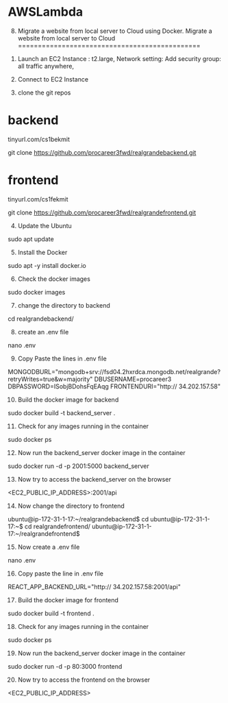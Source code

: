 # AWSLambda
8. Migrate a website from local server to Cloud using Docker.
Migrate a website from local server to Cloud
==============================================

1) Launch an EC2 Instance : t2.large, Network setting: Add security group: all traffic anywhere, 

2) Connect to EC2 Instance

3) clone the git repos 

backend
============

tinyurl.com/cs1bekmit

git clone https://github.com/procareer3fwd/realgrandebackend.git

frontend
==============

tinyurl.com/cs1fekmit

git clone https://github.com/procareer3fwd/realgrandefrontend.git

4) Update the Ubuntu 

sudo apt update

5) Install the Docker

sudo apt -y install docker.io

6)  Check the docker images

sudo docker images

7) change the directory to backend

cd realgrandebackend/

8) create an .env file

nano .env

9) Copy Paste the lines in .env file

MONGODBURL="mongodb+srv://fsd04.2hxrdca.mongodb.net/realgrande?retryWrites=true&w=majority"
DBUSERNAME=procareer3
DBPASSWORD=ISobjBDohsFqEAqg
FRONTENDURI="http:// 34.202.157.58"

10) Build the docker image for backend

 sudo docker build -t backend_server .

11) Check for any images running in the container 

sudo docker ps

12) Now run the backend_server docker image in the container

sudo docker run -d -p 2001:5000 backend_server

13) Now try to access the backend_server on the browser

<EC2_PUBLIC_IP_ADDRESS>:2001/api

14) Now change the directory to frontend

ubuntu@ip-172-31-1-17:~/realgrandebackend$ cd
ubuntu@ip-172-31-1-17:~$ cd realgrandefrontend/
ubuntu@ip-172-31-1-17:~/realgrandefrontend$

15) Now create a .env file

nano .env

16) Copy paste the line in .env file

REACT_APP_BACKEND_URL="http:// 34.202.157.58:2001/api"

17) Build the docker image for frontend

 sudo docker build -t frontend .

18) Check for any images running in the container 

sudo docker ps

19) Now run the backend_server docker image in the container

sudo docker run -d -p 80:3000 frontend

20) Now try to access the frontend on the browser

<EC2_PUBLIC_IP_ADDRESS>

